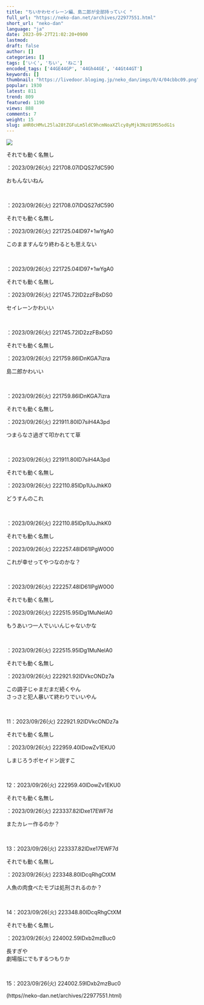 ```yaml
---
title: "ちいかわセイレーン編、島二郎が全部持っていく "
full_url: "https://neko-dan.net/archives/22977551.html"
short_url: "neko-dan"
language: "ja"
date: 2023-09-27T21:02:20+0900
lastmod: 
draft: false
author: []
categories: []
tags: ['いく', 'ちい', 'ねこ']
encoded_tags: ['44GE44GP', '44Gh44GE', '44Gt44GT']
keywords: []
thumbnail: "https://livedoor.blogimg.jp/neko_dan/imgs/0/4/04cbbc09.png"
popular: 1930
latest: 811
trend: 809
featured: 1190
views: 888
comments: 7
weight: 15
slug: aHR0cHMvL25la28tZGFuLm5ldC9hcmNoaXZlcy8yMjk3NzU1MS5odG1s
---
```


![](https://livedoor.blogimg.jp/neko_dan/imgs/0/4/04cbbc09.png)

<div><p>それでも動く名無し </p>：2023/09/26(火) 221708.07IDQS27dC590<p name='surebodymain' class='surebody_QS27dC590' id='surebody2'>おもんないねん</p><br><p>：2023/09/26(火) 221708.07IDQS27dC590</p><p>それでも動く名無し </p>：2023/09/26(火) 221725.04ID97+1wYgA0<p name='surebodymain' class='surebody_971wYgA0' id='surebody3'>このまますんなり終わるとも思えない</p><br><p>：2023/09/26(火) 221725.04ID97+1wYgA0</p><p>それでも動く名無し </p>：2023/09/26(火) 221745.72ID2zzFBxDS0<p name='surebodymain' class='surebody_2zzFBxDS0' id='surebody4'>セイレーンかわいい</p><br><p>：2023/09/26(火) 221745.72ID2zzFBxDS0</p><p>それでも動く名無し </p>：2023/09/26(火) 221759.86IDnKGA7izra<p name='surebodymain' class='surebody_nKGA7izra' id='surebody5'>島二郎かわいい</p><br><p>：2023/09/26(火) 221759.86IDnKGA7izra</p><p>それでも動く名無し </p>：2023/09/26(火) 221911.80ID7siH4A3pd<p name='surebodymain' class='surebody_7siH4A3pd' id='surebody6'>つまらなさ過ぎて叩かれてて草</p><br><p>：2023/09/26(火) 221911.80ID7siH4A3pd</p><p>それでも動く名無し </p>：2023/09/26(火) 222110.85IDp1UuJhkK0<p name='surebodymain' class='surebody_p1UuJhkK0' id='surebody7'>どうすんのこれ</p><br><p>：2023/09/26(火) 222110.85IDp1UuJhkK0</p><p>それでも動く名無し </p>：2023/09/26(火) 222257.48ID61lPgW0O0<p name='surebodymain' class='surebody_61lPgW0O0' id='surebody8'>これが幸せってやつなのかな？</p><br><p>：2023/09/26(火) 222257.48ID61lPgW0O0</p><p>それでも動く名無し </p>：2023/09/26(火) 222515.95IDg1MuNelA0<p name='surebodymain' class='surebody_g1MuNelA0' id='surebody9'>もうあいつ一人でいいんじゃないかな</p><br><p>：2023/09/26(火) 222515.95IDg1MuNelA0</p><p>それでも動く名無し </p>：2023/09/26(火) 222921.92IDVkcONDz7a<p name='surebodymain' class='surebody_VkcONDz7a' id='surebody11'>この調子じゃまだまだ続くやん<br>さっさと犯人暴いて終わりでいいやん</p><br><p>11：2023/09/26(火) 222921.92IDVkcONDz7a</p><p>それでも動く名無し </p>：2023/09/26(火) 222959.40IDowZv1EKU0<p name='surebodymain' class='surebody_owZv1EKU0' id='surebody12'>しまじろうポセイドン説すこ</p><br><p>12：2023/09/26(火) 222959.40IDowZv1EKU0</p><p>それでも動く名無し </p>：2023/09/26(火) 223337.82IDxe17EWF7d<p name='surebodymain' class='surebody_xe17EWF7d' id='surebody13'>またカレー作るのか？</p><br><p>13：2023/09/26(火) 223337.82IDxe17EWF7d</p><p>それでも動く名無し </p>：2023/09/26(火) 223348.80IDcqRhgCtXM<p name='surebodymain' class='surebody_cqRhgCtXM' id='surebody14'>人魚の肉食べたモブは処刑されるのか？</p><br><p>14：2023/09/26(火) 223348.80IDcqRhgCtXM</p><p>それでも動く名無し </p>：2023/09/26(火) 224002.59IDxb2mzBuc0<p name='surebodymain' class='surebody_xb2mzBuc0' id='surebody15'>長すぎや<br>劇場版にでもするつもりか</p><br><p>15：2023/09/26(火) 224002.59IDxb2mzBuc0</p></div>

(https//neko-dan.net/archives/22977551.html)
